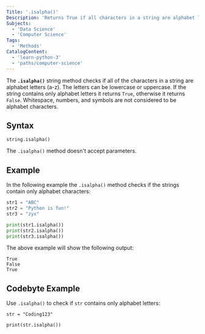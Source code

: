 ```yaml
---
Title: '.isalpha()'
Description: 'Returns True if all characters in a string are alphabet letters (a-z), otherwise it returns False.'
Subjects:
  - 'Data Science'
  - 'Computer Science'
Tags:
  - 'Methods'
CatalogContent:
  - 'learn-python-3'
  - 'paths/computer-science'
---
```


The **`.isalpha()`** string method checks if all of the characters in a string are alphabet letters (a-z). The letters can be lowercase or uppercase. If the string contains only alphabet letters it returns `True`, otherwise it returns `False`. Whitespace, numbers, and symbols are not considered to be alphabet characters.

## Syntax

```pseudo
string.isalpha()
```

The `.isalpha()` method doesn't accept parameters.

## Example

In the following example the `.isalpha()` method checks if the strings contain only alphabet characters:

```python
str1 = "ABC"
str2 = "Python is fun!"
str3 = "zyx"

print(str1.isalpha())
print(str2.isalpha())
print(str3.isalpha())
```

The above example will show the following output:

```shell
True
False
True
```

## Codebyte Example

Use `.isalpha()` to check if `str` contains only alphabet letters:

```codebyte/python
str = "Coding123"

print(str.isalpha())
```
